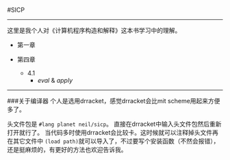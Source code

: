 #SICP 
***

这里是我个人对《计算机程序构造和解释》这本书学习中的理解。   

* 第一章

* 第四章 
	* 4.1
		* *eval* & *apply*


***

###关于编译器
个人是选用drracket，感觉drracket会比mit scheme用起来方便多了。

头文件包是 `#lang planet neil/sicp`。
直接在drracket中输入头文件包然后重新打开就行了。
当代码多时使用drracket会比较卡。这时候就可以注释掉头文件再在其它文件中
`(load path)`就可以导入了，不过要写个安装函数（不然会报错），还是挺麻烦的，有更好的方法也欢迎告诉我。